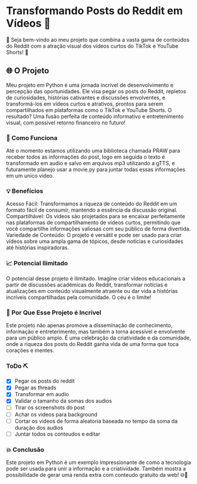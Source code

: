 # Transformando Posts do Reddit em Vídeos 🎥

👋 Seja bem-vindo ao meu projeto que combina a vasta gama de conteúdos do Reddit com a atração visual dos vídeos curtos do TikTok e YouTube Shorts! 🚀

## 🌐 O Projeto

Meu projeto em Python é uma jornada incrível de desenvolvimento e percepção das oportunidades. Ele visa pegar os posts do Reddit, repletos de curiosidades, histórias cativantes e discussões envolventes, e transformá-los em vídeos curtos e atrativos, prontos para serem compartilhados em plataformas como o TikTok e YouTube Shorts. O resultado? Uma fusão perfeita de conteúdo informativo e entretenimento visual, com possivel retorno financeiro no futuro!

### 🔧 Como Funciona

Até o momento estamos utilizando uma biblioteca chamada PRAW para receber todos as informações do post, logo em seguida o texto é transformado em audio e salvo em arquivos mp3 utilizando a gTTS, e futuramente planejo usar a movie.py para juntar todas essas informações em um unico video.

### 💡 Benefícios

Acesso Fácil: Transformamos a riqueza de conteúdo do Reddit em um formato fácil de consumir, mantendo a essência da discussão original.
Compartilhável: Os vídeos são projetados para se encaixar perfeitamente nas plataformas de compartilhamento de vídeos curtos, permitindo que você compartilhe informações valiosas com seu público de forma divertida.
Variedade de Conteúdo: O projeto é versátil e pode ser usado para criar vídeos sobre uma ampla gama de tópicos, desde notícias e curiosidades até histórias inspiradoras.

### 📈 Potencial Ilimitado

O potencial desse projeto é ilimitado. Imagine criar vídeos educacionais a partir de discussões acadêmicas do Reddit, transformar notícias e atualizações em conteúdo visualmente atraente ou dar vida a histórias incríveis compartilhadas pela comunidade. O céu é o limite!

### 🌟 Por Que Esse Projeto é Incrível

Este projeto não apenas promove a disseminação de conhecimento, informação e entreterimento, mas também a torna acessível e envolvente para um público amplo. É uma celebração da criatividade e da comunidade, onde a riqueza dos posts do Reddit ganha vida de uma forma que toca corações e mentes.

### ToDo ⛏

- [x] Pegar os posts do reddit
- [x] Pegar as threads
- [x] Transformar em audio
- [x] Validar o tamanho da somas dos audios
- [ ] Tirar os screenshots do post
- [ ] Achar os videos para background
- [ ] Cortar os videos de forma aleatoria baseada no tempo da soma da duração dos audios
- [ ] Juntar todos os conteudos e editar

### 💥 Conclusão

Este projeto em Python é um exemplo impressionante de como a tecnologia pode ser usada para unir a informação e a criatividade. Também mostra a possibilidade de gerar uma renda extra com conteudo gratuito da web! 🌐🎉
